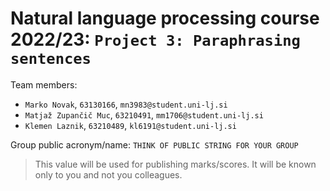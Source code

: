 # Natural language processing course 2022/23: `Project 3: Paraphrasing sentences`

Team members:

-   `Marko Novak`, `63130166`, `mn3983@student.uni-lj.si`
-   `Matjaž Zupančič Muc`, `63210491`, `mm1706@student.uni-lj.si`
-   `Klemen Laznik`, `63210489`, `kl6191@student.uni-lj.si`

Group public acronym/name: `THINK OF PUBLIC STRING FOR YOUR GROUP`

> This value will be used for publishing marks/scores. It will be known only to you and not you colleagues.
